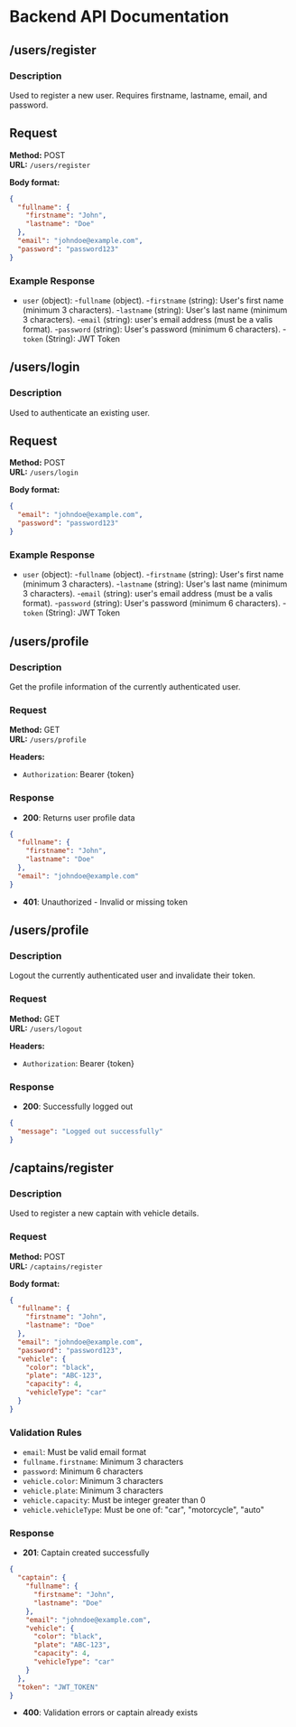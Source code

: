 # Backend API Documentation 

## /users/register

### Description
Used to register a new user. Requires firstname, lastname, email, and password.

## Request
**Method:** POST  
**URL:** `/users/register`

**Body format:**
```json
{
  "fullname": {
    "firstname": "John",
    "lastname": "Doe"
  },
  "email": "johndoe@example.com",
  "password": "password123"
}
```

### Example Response

- `user` (object):
    -`fullname` (object).
        -`firstname` (string): User's first name (minimum 3 characters).
        -`lastname` (string): User's last name (minimum 3 characters).
    -`email` (string): user's email address (must be a valis format).
    -`password` (string): User's password (minimum 6 characters).
-`token` (String): JWT Token

## /users/login

### Description
Used to authenticate an existing user.

## Request
**Method:** POST  
**URL:** `/users/login`

**Body format:**
```json
{
  "email": "johndoe@example.com",
  "password": "password123"
}
```
### Example Response

- `user` (object):
    -`fullname` (object).
        -`firstname` (string): User's first name (minimum 3 characters).
        -`lastname` (string): User's last name (minimum 3 characters).
    -`email` (string): user's email address (must be a valis format).
    -`password` (string): User's password (minimum 6 characters).
-`token` (String): JWT Token

## /users/profile

### Description
Get the profile information of the currently authenticated user.

### Request
**Method:** GET  
**URL:** `/users/profile`

**Headers:**
- `Authorization`: Bearer {token}

### Response
- **200**: Returns user profile data
```json
{
  "fullname": {
    "firstname": "John",
    "lastname": "Doe"
  },
  "email": "johndoe@example.com"
}
```
- **401**: Unauthorized - Invalid or missing token


## /users/profile

### Description
Logout the currently authenticated user and invalidate their token.

### Request
**Method:** GET  
**URL:** `/users/logout`

**Headers:**
- `Authorization`: Bearer {token}

### Response
- **200**: Successfully logged out
```json
{
  "message": "Logged out successfully"
}
```

## /captains/register

### Description
Used to register a new captain with vehicle details. 

### Request
**Method:** POST  
**URL:** `/captains/register`

**Body format:**
```json
{
  "fullname": {
    "firstname": "John",
    "lastname": "Doe"
  },
  "email": "johndoe@example.com",
  "password": "password123",
  "vehicle": {
    "color": "black",
    "plate": "ABC-123",
    "capacity": 4,
    "vehicleType": "car"
  }
}
```

### Validation Rules
- `email`: Must be valid email format
- `fullname.firstname`: Minimum 3 characters
- `password`: Minimum 6 characters
- `vehicle.color`: Minimum 3 characters
- `vehicle.plate`: Minimum 3 characters  
- `vehicle.capacity`: Must be integer greater than 0
- `vehicle.vehicleType`: Must be one of: "car", "motorcycle", "auto"

### Response
- **201**: Captain created successfully
```json
{
  "captain": {
    "fullname": {
      "firstname": "John",
      "lastname": "Doe"
    },
    "email": "johndoe@example.com",
    "vehicle": {
      "color": "black", 
      "plate": "ABC-123",
      "capacity": 4,
      "vehicleType": "car"
    }
  },
  "token": "JWT_TOKEN"
}
```
- **400**: Validation errors or captain already exists

